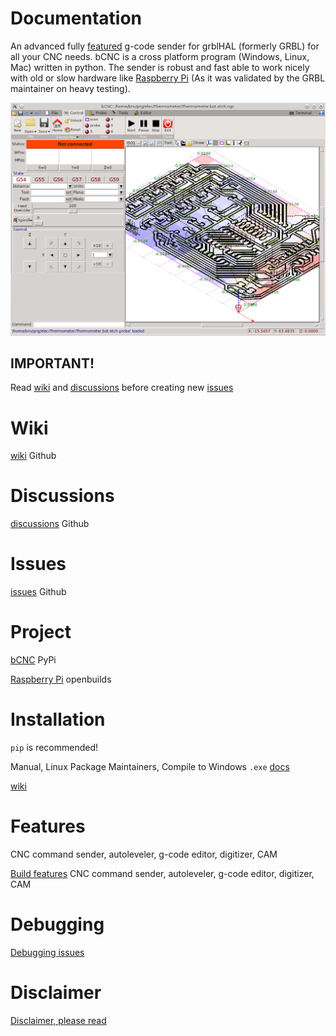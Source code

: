 # Documentation
An advanced fully [featured](FEATURES.md) g-code sender for grblHAL (formerly GRBL) for all your CNC needs. bCNC is a cross platform program (Windows, Linux, Mac) written in python. The sender is robust and fast able to work nicely with old or slow hardware like [Raspberry Pi](http://www.openbuilds.com/threads/bcnc-and-the-raspberry-pi.3038/) (As it was validated by the GRBL maintainer on heavy testing).

![bCNC screenshot](https://raw.githubusercontent.com/vlachoudis/bCNC/doc/Screenshots/bCNC.png)

## IMPORTANT!
Read [wiki](https://github.com/vlachoudis/bCNC/wiki) and [discussions](https://github.com/vlachoudis/bCNC/discussions) before creating new [issues](https://github.com/vlachoudis/bCNC/issues)

# Wiki
[wiki](https://github.com/vlachoudis/bCNC/wiki) Github

# Discussions
[discussions](https://github.com/vlachoudis/bCNC/discussions) Github

# Issues
[issues](https://github.com/vlachoudis/bCNC/issues) Github

# Project
[bCNC](https://pypi.org/project/bCNC/) PyPi

[Raspberry Pi](http://www.openbuilds.com/threads/bcnc-and-the-raspberry-pi.3038/) openbuilds

# Installation
`pip` is recommended!

Manual, Linux Package Maintainers, Compile to Windows `.exe`
[docs](INSTALLATION.md)

[wiki](https://github.com/vlachoudis/bCNC/wiki/Installation)

# Features
CNC command sender, autoleveler, g-code editor, digitizer, CAM

[Build features](FEATURES.md) CNC command sender, autoleveler, g-code editor, digitizer, CAM

# Debugging
[Debugging issues](DEBUGGING.md)

# Disclaimer
[Disclaimer, please read](DISCLAIMER.md)

